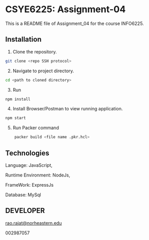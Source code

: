 # CSYE6225: Assignment-04

This is a README file of Assignment_04 for the course INFO6225.
## Installation

1. Clone the repository.
```bash
git clone <repo SSH protocol>
```

2. Navigate to project directory.
```bash
cd <path to cloned directory>
```

3. Run 
```bash
npm install
```

4. Install Browser/Postman to view running application.
```bash
npm start
```
5. Run Packer command 
```bash
    packer build <file name .pkr.hcl>
```
## Technologies

Language: JavaScript,

Runtime Environment: NodeJs, 
 
FrameWork: ExpressJs

Database: MySql
## DEVELOPER

rao.rajat@norheastern.edu

002987057
